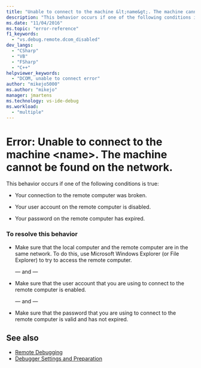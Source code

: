 ```yaml
---
title: "Unable to connect to the machine &lt;name&gt;. The machine cannot be found on the network. | Microsoft Docs"
description: "This behavior occurs if one of the following conditions is true: (1) Your connection to the remote computer was broken. (2) Your user account on the remote computer is disabled. (3) Your password on the remote computer has expired."
ms.date: "11/04/2016"
ms.topic: "error-reference"
f1_keywords:
  - "vs.debug.remote.dcom_disabled"
dev_langs:
  - "CSharp"
  - "VB"
  - "FSharp"
  - "C++"
helpviewer_keywords:
  - "DCOM, unable to connect error"
author: "mikejo5000"
ms.author: "mikejo"
manager: jmartens
ms.technology: vs-ide-debug
ms.workload:
  - "multiple"
---
```

# Error: Unable to connect to the machine &lt;name&gt;. The machine cannot be found on the network.
This behavior occurs if one of the following conditions is true:

- Your connection to the remote computer was broken.

- Your user account on the remote computer is disabled.

- Your password on the remote computer has expired.

### To resolve this behavior

- Make sure that the local computer and the remote computer are in the same network. To do this, use Microsoft Windows Explorer (or File Explorer) to try to access the remote computer.

     — and —

- Make sure that the user account that you are using to connect to the remote computer is enabled.

     — and —

- Make sure that the password that you are using to connect to the remote computer is valid and has not expired.

## See also
- [Remote Debugging](../debugger/remote-debugging.md)
- [Debugger Settings and Preparation](../debugger/debugger-settings-and-preparation.md)
